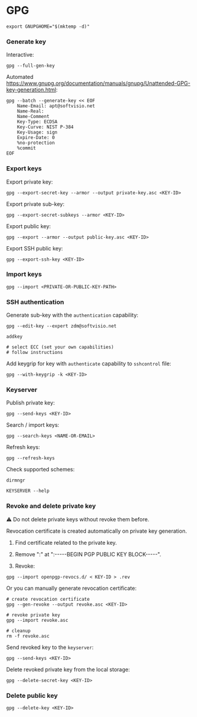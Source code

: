# GPG

```shell
export GNUPGHOME="$(mktemp -d)"
```

### Generate key

Interactive:

```shell
gpg --full-gen-key
```

Automated <https://www.gnupg.org/documentation/manuals/gnupg/Unattended-GPG-key-generation.html>:

```shell
gpg --batch --generate-key << EOF
    Name-Email: apt@softvisio.net
    Name-Real:
    Name-Comment
    Key-Type: ECDSA
    Key-Curve: NIST P-384
    Key-Usage: sign
    Expire-Date: 0
    %no-protection
    %commit
EOF
```

### Export keys

Export private key:

```shell
gpg --export-secret-key --armor --output private-key.asc <KEY-ID>
```

Export private sub-key:

```shell
gpg --export-secret-subkeys --armor <KEY-ID>
```

Export public key:

```shell
gpg --export --armor --output public-key.asc <KEY-ID>
```

Export SSH public key:

```shell
gpg --export-ssh-key <KEY-ID>
```

### Import keys

```shell
gpg --import <PRIVATE-OR-PUBLIC-KEY-PATH>
```

### SSH authentication

Generate sub-key with the `authentication` capability:

```shell
gpg --edit-key --expert zdm@softvisio.net

addkey

# select ECC (set your own capabilities)
# follow instructions
```

Add keygrip for key with `authenticate` capability to `sshcontrol` file:

```shell
gpg --with-keygrip -k <KEY-ID>
```

### Keyserver

Publish private key:

```shell
gpg --send-keys <KEY-ID>
```

Search / import keys:

```shell
gpg --search-keys <NAME-OR-EMAIL>
```

Refresh keys:

```shell
gpg --refresh-keys
```

Check supported schemes:

```shell
dirmngr

KEYSERVER --help
```

### Revoke and delete private key

:warning: Do not delete private keys without revoke them before.

Revocation certificate is created automatically on private key generation.

1. Find certificate related to the private key.

2. Remove ":" at ":-----BEGIN PGP PUBLIC KEY BLOCK-----".

3. Revoke:

```shell
gpg --import openpgp-revocs.d/ < KEY-ID > .rev
```

Or you can manually generate revocation certificate:

```shell
# create revocation certificate
gpg --gen-revoke --output revoke.asc <KEY-ID>

# revoke private key
gpg --import revoke.asc

# cleanup
rm -f revoke.asc
```

Send revoked key to the `keyserver`:

```shell
gpg --send-keys <KEY-ID>
```

Delete revoked private key from the local storage:

```shell
gpg --delete-secret-key <KEY-ID>
```

### Delete public key

```shell
gpg --delete-key <KEY-ID>
```
